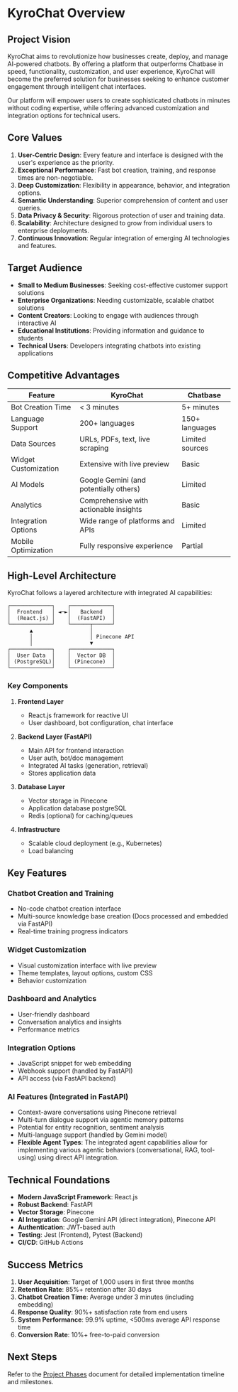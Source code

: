 # KyroChat Overview

## Project Vision

KyroChat aims to revolutionize how businesses create, deploy, and manage AI-powered chatbots. By offering a platform that outperforms Chatbase in speed, functionality, customization, and user experience, KyroChat will become the preferred solution for businesses seeking to enhance customer engagement through intelligent chat interfaces.

Our platform will empower users to create sophisticated chatbots in minutes without coding expertise, while offering advanced customization and integration options for technical users.

## Core Values

1. **User-Centric Design**: Every feature and interface is designed with the user's experience as the priority.
2. **Exceptional Performance**: Fast bot creation, training, and response times are non-negotiable.
3. **Deep Customization**: Flexibility in appearance, behavior, and integration options.
4. **Semantic Understanding**: Superior comprehension of content and user queries.
5. **Data Privacy & Security**: Rigorous protection of user and training data.
6. **Scalability**: Architecture designed to grow from individual users to enterprise deployments.
7. **Continuous Innovation**: Regular integration of emerging AI technologies and features.

## Target Audience

- **Small to Medium Businesses**: Seeking cost-effective customer support solutions
- **Enterprise Organizations**: Needing customizable, scalable chatbot solutions
- **Content Creators**: Looking to engage with audiences through interactive AI
- **Educational Institutions**: Providing information and guidance to students
- **Technical Users**: Developers integrating chatbots into existing applications

## Competitive Advantages

| Feature | KyroChat | Chatbase |
|---------|------------|----------|
| Bot Creation Time | &lt; 3 minutes | 5+ minutes |
| Language Support | 200+ languages | 150+ languages |
| Data Sources | URLs, PDFs, text, live scraping | Limited sources |
| Widget Customization | Extensive with live preview | Basic |
| AI Models | Google Gemini (and potentially others) | Limited |
| Analytics | Comprehensive with actionable insights | Basic |
| Integration Options | Wide range of platforms and APIs | Limited |
| Mobile Optimization | Fully responsive experience | Partial |

## High-Level Architecture

KyroChat follows a layered architecture with integrated AI capabilities:

```
┌─────────────┐    ┌─────────────┐
│  Frontend   │ ◄─►│   Backend   │
│  (React.js) │    │  (FastAPI)  │
└─────────────┘    └──────┬──────┘
       ▲                  │
       │                  │ Pinecone API
       │                  ▼
┌─────────────┐    ┌─────────────┐
│  User Data  │    │  Vector DB  │
│ (PostgreSQL)│    │ (Pinecone)  │
└─────────────┘    └─────────────┘
```

### Key Components

1. **Frontend Layer**
   - React.js framework for reactive UI
   - User dashboard, bot configuration, chat interface

2. **Backend Layer (FastAPI)**
   - Main API for frontend interaction
   - User auth, bot/doc management
   - Integrated AI tasks (generation, retrieval)
   - Stores application data 

3. **Database Layer**
   - Vector storage in Pinecone
   - Application database postgreSQL
   - Redis (optional) for caching/queues

4. **Infrastructure**
   - Scalable cloud deployment (e.g., Kubernetes)
   - Load balancing

## Key Features

### Chatbot Creation and Training
- No-code chatbot creation interface
- Multi-source knowledge base creation (Docs processed and embedded via FastAPI)
- Real-time training progress indicators

### Widget Customization
- Visual customization interface with live preview
- Theme templates, layout options, custom CSS
- Behavior customization

### Dashboard and Analytics
- User-friendly dashboard
- Conversation analytics and insights
- Performance metrics

### Integration Options
- JavaScript snippet for web embedding
- Webhook support (handled by FastAPI)
- API access (via FastAPI backend)

### AI Features (Integrated in FastAPI)
- Context-aware conversations using Pinecone retrieval
- Multi-turn dialogue support via agentic memory patterns
- Potential for entity recognition, sentiment analysis
- Multi-language support (handled by Gemini model)
- **Flexible Agent Types**: The integrated agent capabilities allow for implementing various agentic behaviors (conversational, RAG, tool-using) using direct API integration.

## Technical Foundations

- **Modern JavaScript Framework**: React.js
- **Robust Backend**: FastAPI
- **Vector Storage**: Pinecone
- **AI Integration**: Google Gemini API (direct integration), Pinecone API
- **Authentication**: JWT-based auth
- **Testing**: Jest (Frontend), Pytest (Backend)
- **CI/CD**: GitHub Actions

## Success Metrics

1. **User Acquisition**: Target of 1,000 users in first three months
2. **Retention Rate**: 85%+ retention after 30 days
3. **Chatbot Creation Time**: Average under 3 minutes (including embedding)
4. **Response Quality**: 90%+ satisfaction rate from end users
5. **System Performance**: 99.9% uptime, &lt;500ms average API response time
6. **Conversion Rate**: 10%+ free-to-paid conversion

## Next Steps

Refer to the [Project Phases](./02-project-phases.md) document for detailed implementation timeline and milestones. 